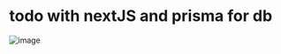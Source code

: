 # todo with nextJS and prisma for db
![image](https://github.com/anis009/todo-with-nextjs-prisma/assets/41534160/72933d2c-f1bb-4dec-b5a4-9ec67eb2d46d)
